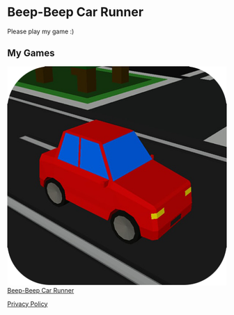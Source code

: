 # Beep-Beep Car Runner

Please play my game :)

## My Games

![Image](beepbeepImage.png) [Beep-Beep Car Runner](https://play.google.com/store/apps/details?id=com.EntLead.BeepBeep)



[Privacy Policy](https://rusiklongshot.wixsite.com/torrusprivacypolicy)
